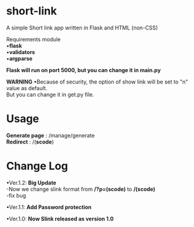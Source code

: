 # short-link
A simple Short link app written in Flask and HTML (non-CSS)

Requirements module<br>
•**flask**<br>
•**validators**<br>
•**argparse**<br>

**Flask will run on port 5000, but you can change it in main.py**

**WARNING**
•Because of security, the option of show link will be set to "n" value as default.<br>
But you can change it in get.py file.

# Usage
**Generate page** : /manage/generate <br>
**Redirect** : /(**scode**)

# Change Log
•Ver.1.2: **Big Update** <br>
-Now we change slink format from **/?p=(scode)** to **/(scode)<br>**
-fix bug<br>

•Ver.1.1: **Add Password protection**<br>

•Ver.1.0: **Now Slink released as version 1.0**

